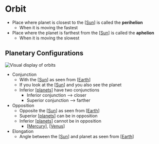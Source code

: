 # Orbit

- Place where planet is closest to the [[Sun]] is called the **perihelion**
  - When it is moving the fastest
- Place where the planet is farthest from the [[Sun]] is called the **aphelion**
  - When it is moving the slowest

## Planetary Configurations

![Visual display of orbits](/assets/second-brain/2020-09-21-09-17-51.png)

- Conjunction
  - With the [[Sun]] as seen from [[Earth]]
  - If you look at the [[Sun]] and you also see the planet
  - Inferior [[planets]] have two conjunctions
    - Inferior conjunction --> closer
    - Superior conjunction --> farther
- Opposition
  - Opposite the [[Sun]] as seen from [[Earth]]
  - Superior [[planets]] can be in opposition
  - Inferior [[planets]] cannot be in opposition
    - [[Mercury]], [[Venus]]
- Elongation
  - Angle between the [[Sun]] and planet as seen from [[Earth]]

[//begin]: # "Autogenerated link references for markdown compatibility"
[Sun]: sun "Sun"
[Earth]: earth "Earth 🜨"
[planets]: planets "Planets"
[Mercury]: mercury "Mercury ☿"
[Venus]: venus "Venus ♀"
[//end]: # "Autogenerated link references"